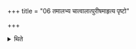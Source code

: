 +++
title = "06 तमालभ्य चात्वालात्पुरीषमाहृत्य पृष्टो"

+++

<details><summary>थिते</summary>

तमालभ्य चात्वालात्पुरीषमाहृत्य पृष्टो दिवीति वैश्वानर्यर्चा चितावनुब्यूहति ६
</details>
